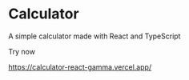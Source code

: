 # Calculator

A simple calculator made with React and TypeScript

Try now

https://calculator-react-gamma.vercel.app/

